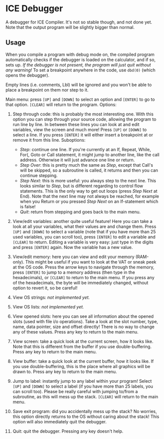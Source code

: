 # ICE Debugger
A debugger for ICE Compiler. It's not so stable though, and not done yet. Note that the output program will be slightly bigger than normal.

## Usage
When you compile a program with debug mode on, the compiled program automatically checks if the debugger is loaded on the calculator, and if so, sets up. *If the debugger is not present, the program will just quit without any warning!* To set a breakpoint anywhere in the code, use `dbd(0)` (which opens the debugger).

Empty lines (i.e. comments, Lbl) will be ignored and you won't be able to place a breakpoint on them nor step to it.

Main menu: press `[UP]` and `[DOWN]` to select an option and `[ENTER]` to go to that option. `[CLEAR]` will return to the program. Options: 
1. Step through code: this is probably the most interesting one. With this option you can step through your source code, allowing the program to run line by line. In between these lines you can look at and edit variables, view the screen and much more! Press `[UP]` or `[DOWN]` to select a line. If you press `[ENTER]` it will either insert a breakpoint at or remove it from this line. Suboptions:
    * _Step_: continue one line. If you're currently at an If, Repeat, While, For(, Goto or Call statement, it might jump to another line, like the call address. Otherwise it will just advance one line or return.
    * _Step Over_: this is pretty much the same as _Step_, except that Call's will be skipped, so a subroutine is called, it returns and then you can continue stepping.
    * _Step Next_: this is more useful: you always step to the next line. This looks similar to _Step_, but is different regarding to control flow statements. This is the only way to get out loops (press _Step Next_ at End). Note that the next line may not always be reached, for example when you Return or you pressed _Step Next_ on an If-statement which is false!
    * _Quit_: return from stepping and goes back to the main menu.
    
2. View/edit variables: another quite useful feature! Here you can take a look at all your variables, what their values are and change them. Press `[UP]` and `[DOWN]` to select a variable (note that if you have more than 25 used variables, you can scroll too), press `[ENTER]` to edit a variable and `[CLEAR]` to return. Editing a variable is very easy: just type in the digits and press `[ENTER]` again. Now the variable has a new value.

3. View/edit memory: here you can view and edit your memory (RAM-only). This might be useful if you want to look at the VAT or sneak peek at the OS code. Press the arrow keys to navigate through the memory, press `[ENTER]` to jump to a memory address (then type in the hexadecimals), or `[CLEAR]` to return to the main menu. If you press any of the hexadecimals, the byte will be immediately changed, without option to revert it, so be careful!

4. View OS strings: _not implemented yet._

5. View OS lists: _not implemented yet._

6. View opened slots: here you can see all information about the opened slots (used with file i/o operations). Take a look at the slot number, type, name, data pointer, size and offset directly! There is no way to change any of these values. Press any key to return to the main menu.

7. View screen: take a quick look at the current screen, how it looks like. Note that this is different from the buffer if you use double-buffering. Press any key to return to the main menu.

8. View buffer: take a quick look at the current buffer, how it looks like. If you use double-buffering, this is the place where all graphics will be drawn to. Press any key to return to the main menu.

9. Jump to label: instantly jump to any label within your program! Select `[UP]` and `[DOWN]` to select a label (if you have more than 25 labels, you can scroll too). Please be really careful with jumping to/from a subroutine, as this will mess up the stack. `[CLEAR]` will return to the main menu.

10. Save exit program: did you accidentally mess up the stack? No worries, this option directly returns to the OS without caring about the stack! This option will also immediately quit the debugger.

11. Quit: quit the debugger. Pressing any key doesn't help.
